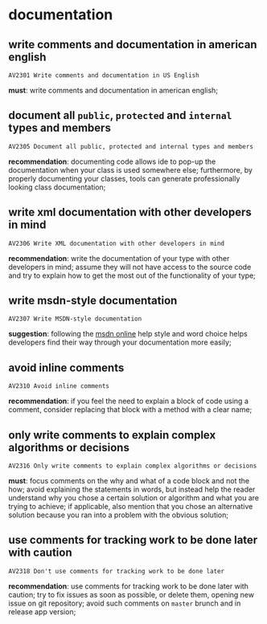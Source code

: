 # documentation

## write comments and documentation in american english

`AV2301 Write comments and documentation in US English`

**must**: write comments and documentation in american english;

## document all `public`, `protected` and `internal` types and members

`AV2305 Document all public, protected and internal types and members`

**recommendation**: documenting code allows ide to pop-up the documentation when
your class is used somewhere else; furthermore, by properly documenting your
classes, tools can generate professionally looking class documentation;

## write xml documentation with other developers in mind

`AV2306 Write XML documentation with other developers in mind`

**recommendation**: write the documentation of your type with other developers in
mind; assume they will not have access to the source code and try to explain how
to get the most out of the functionality of your type;

## write msdn-style documentation

`AV2307 Write MSDN-style documentation`

**suggestion**: following the [msdn online](https://msdn.microsoft.com/en-US/)
help style and word choice helps developers find their way through your
documentation more easily;

## avoid inline comments

`AV2310 Avoid inline comments`

**recommendation**: if you feel the need to explain a block of code using a
comment, consider replacing that block with a method with a clear name;

## only write comments to explain complex algorithms or decisions

`AV2316 Only write comments to explain complex algorithms or decisions`

**must**: focus comments on the why and what of a code block and not the how;
avoid explaining the statements in words, but instead help the reader understand
why you chose a certain solution or algorithm and what you are trying to achieve;
if applicable, also mention that you chose an alternative solution because you ran
into a problem with the obvious solution;

## use comments for tracking work to be done later with caution

`AV2318 Don't use comments for tracking work to be done later`

**recommendation**: use comments for tracking work to be done later with caution;
try to fix issues as soon as possible, or delete them, opening new issue on
git repository; avoid such comments on `master` brunch and in release app version;
